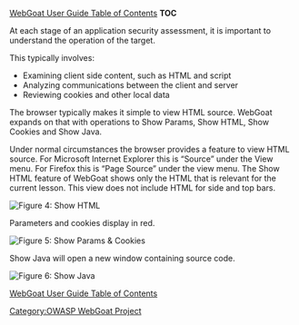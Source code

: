 [WebGoat User Guide Table of
Contents](WebGoat_User_Guide_Table_of_Contents "wikilink") __TOC__

At each stage of an application security assessment, it is important to
understand the operation of the target.

This typically involves:

  - Examining client side content, such as HTML and script
  - Analyzing communications between the client and server
  - Reviewing cookies and other local data

The browser typically makes it simple to view HTML source. WebGoat
expands on that with operations to Show Params, Show HTML, Show Cookies
and Show Java.

Under normal circumstances the browser provides a feature to view HTML
source. For Microsoft Internet Explorer this is “Source” under the View
menu. For Firefox this is “Page Source” under the view menu. The Show
HTML feature of WebGoat shows only the HTML that is relevant for the
current lesson. This view does not include HTML for side and top bars.

![Figure 4: Show HTML](WebGoat_Show_HTML.gif "Figure 4: Show HTML")

Parameters and cookies display in red.

![Figure 5: Show Params & Cookies](WebGoat_Show_Params_&_cookies.gif
"Figure 5: Show Params & Cookies")

Show Java will open a new window containing source code.

![Figure 6: Show Java](WebGoat_Show_Java.gif "Figure 6: Show Java")

[WebGoat User Guide Table of
Contents](WebGoat_User_Guide_Table_of_Contents "wikilink")

[Category:OWASP WebGoat
Project](Category:OWASP_WebGoat_Project "wikilink")